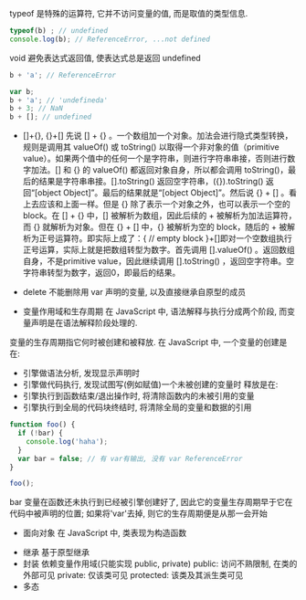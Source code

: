 typeof 是特殊的运算符, 它并不访问变量的值, 而是取值的类型信息.
```js
typeof(b) ; // undefined
console.log(b); // ReferenceError, ...not defined
```

void 避免表达式返回值, 使表达式总是返回 undefined


```js
b + 'a'; // ReferenceError

var b;
b + 'a'; // 'undefineda'
b + 3; // NaN
b + []; // undefined

```

- []+{}, {}+[]
先说 [] + {} 。一个数组加一个对象。加法会进行隐式类型转换，规则是调用其 valueOf() 或 toString() 以取得一个非对象的值（primitive value）。如果两个值中的任何一个是字符串，则进行字符串串接，否则进行数字加法。[] 和 {} 的 valueOf() 都返回对象自身，所以都会调用 toString()，最后的结果是字符串串接。[].toString() 返回空字符串，({}).toString() 返回“[object Object]”。最后的结果就是“[object Object]”。然后说 {} + [] 。看上去应该和上面一样。但是 {} 除了表示一个对象之外，也可以表示一个空的 block。在 [] + {} 中，[] 被解析为数组，因此后续的 + 被解析为加法运算符，而 {} 就解析为对象。但在 {} + [] 中，{} 被解析为空的 block，随后的 + 被解析为正号运算符。即实际上成了：{ // empty block }+[]即对一个空数组执行正号运算，实际上就是把数组转型为数字。首先调用 [].valueOf() 。返回数组自身，不是primitive value，因此继续调用 [].toString() ，返回空字符串。空字符串转型为数字，返回0，即最后的结果。

- delete
不能删除用 var 声明的变量, 以及直接继承自原型的成员


- 变量作用域和生存周期
在 JavaScript 中, 语法解释与执行分成两个阶段, 而变量声明是在语法解释阶段处理的.

变量的生存周期指它何时被创建和被释放. 在 JavaScript 中, 一个变量的创建是在:
* 引擎做语法分析, 发现显示声明时
* 引擎做代码执行, 发现试图写(例如赋值)一个未被创建的变量时
释放是在:
* 引擎执行到函数结束/退出操作时, 将清除函数内的未被引用的变量
* 引擎执行到全局的代码块终结时, 将清除全局的变量和数据的引用

```js
function foo() {
  if (!bar) {
    console.log('haha');
  }
  var bar = false; // 有 var有输出, 没有 var ReferenceError
}

foo();
```

bar 变量在函数还未执行到已经被引擎创建好了, 因此它的变量生存周期早于它在代码中被声明的位置; 如果将'var'去掉, 则它的生存周期便是从那一会开始


- 面向对象
在 JavaScript 中, 类表现为构造函数

* 继承
基于原型继承
* 封装
依赖变量作用域(只能实现 public, private)
public: 访问不熟限制, 在类的外部可见
private: 仅该类可见
protected: 该类及其派生类可见
* 多态









